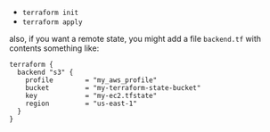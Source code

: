  - `terraform init`
 - `terraform apply`

also, if you want a remote state, you might add a file `backend.tf` with contents something like:

```
terraform {
  backend "s3" {
    profile        = "my_aws_profile"
    bucket         = "my-terraform-state-bucket"
    key            = "my-ec2.tfstate"
    region         = "us-east-1"
  }
}
```
